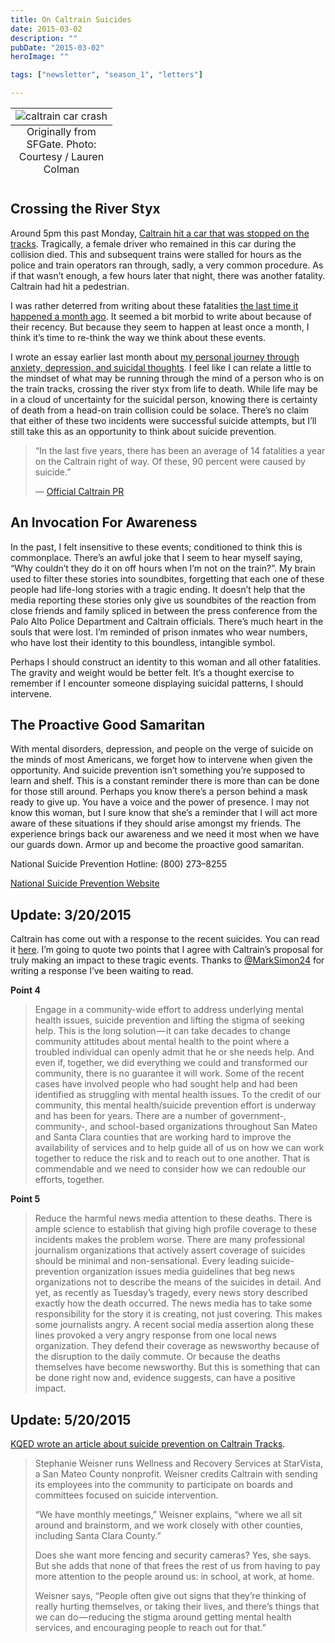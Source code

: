 ```yaml
---
title: On Caltrain Suicides
date: 2015-03-02
description: ""
pubDate: "2015-03-02"
heroImage: ""

tags: ["newsletter", "season_1", "letters"]

---
```




<table class="image">
  <caption align="bottom">Originally from SFGate. Photo: Courtesy / Lauren Colman</caption>
  <tr>
    <td>
      <img src="https://cdn-images-1.medium.com/max/1600/1*DvcJuJD24QI5Zqt162c4BQ.jpeg" alt="caltrain car crash"/>
    </td>
  </tr>
</table>


## Crossing the River Styx

Around 5pm this past Monday, [Caltrain hit a car that was stopped on the tracks](https://www.sfgate.com/bayarea/article/Caltrain-strikes-occupied-car-near-Menlo-Park-6097385.php). Tragically, a female driver who remained in this car during the collision died. This and subsequent trains were stalled for hours as the police and train operators ran through, sadly, a very common procedure. As if that wasn’t enough, a few hours later that night, there was another fatality. Caltrain had hit a pedestrian.

I was rather deterred from writing about these fatalities [the last time it happened a month ago](https://www.mercurynews.com/bay-area-news/ci_27295791/person-struck-by-train-millbrae). It seemed a bit morbid to write about because of their recency. But because they seem to happen at least once a month, I think it’s time to re-think the way we think about these events.

I wrote an essay earlier last month about [my personal journey through anxiety, depression, and suicidal thoughts](/letters/On-Anxieties-Depression-And-Suicide-Prevention.html). I feel like I can relate a little to the mindset of what may be running through the mind of a person who is on the train tracks, crossing the river styx from life to death. While life may be in a cloud of uncertainty for the suicidal person, knowing there is certainty of death from a head-on train collision could be solace. There’s no claim that either of these two incidents were successful suicide attempts, but I’ll still take this as an opportunity to think about suicide prevention.

> “In the last five years, there has been an average of 14 fatalities a year on the Caltrain right of way. Of these, 90 percent were caused by suicide.”
>
> — [Official Caltrain PR](https://www.caltrain.com/about/news/Caltrain_Launches_Suicide-Prevention_Page_3525.html)

## An Invocation For Awareness

In the past, I felt insensitive to these events; conditioned to think this is commonplace. There’s an awful joke that I seem to hear myself saying, “Why couldn’t they do it on off hours when I’m not on the train?”. My brain used to filter these stories into soundbites, forgetting that each one of these people had life-long stories with a tragic ending. It doesn’t help that the media reporting these stories only give us soundbites of the reaction from close friends and family spliced in between the press conference from the Palo Alto Police Department and Caltrain officials. There’s much heart in the souls that were lost. I’m reminded of prison inmates who wear numbers, who have lost their identity to this boundless, intangible symbol.

Perhaps I should construct an identity to this woman and all other fatalities. The gravity and weight would be better felt. It’s a thought exercise to remember if I encounter someone displaying suicidal patterns, I should intervene.

## The Proactive Good Samaritan

With mental disorders, depression, and people on the verge of suicide on the minds of most Americans, we forget how to intervene when given the opportunity. And suicide prevention isn’t something you’re supposed to learn and shelf. This is a constant reminder there is more than can be done for those still around. Perhaps you know there’s a person behind a mask ready to give up. You have a voice and the power of presence. I may not know this woman, but I sure know that she’s a reminder that I will act more aware of these situations if they should arise amongst my friends. The experience brings back our awareness and we need it most when we have our guards down. Armor up and become the proactive good samaritan.

National Suicide Prevention Hotline: (800) 273–8255

[National Suicide Prevention Website](https://www.suicidepreventionlifeline.org/)

## Update: 3/20/2015

Caltrain has come out with a response to the recent suicides. You can read it [here](https://peninsulamoves.wordpress.com/2015/03/19/to-the-community-we-serve/). I’m going to quote two points that I agree with Caltrain’s proposal for truly making an impact to these tragic events. Thanks to [@MarkSimon24](https://twitter.com/MarkSimon24) for writing a response I’ve been waiting to read.

**Point 4**

> Engage in a community-wide effort to address underlying mental health issues, suicide prevention and lifting the stigma of seeking help. This is the long solution — it can take decades to change community attitudes about mental health to the point where a troubled individual can openly admit that he or she needs help. And even if, together, we did everything we could and transformed our community, there is no guarantee it will work. Some of the recent cases have involved people who had sought help and had been identified as struggling with mental health issues. To the credit of our community, this mental health/suicide prevention effort is underway and has been for years. There are a number of government-, community-, and school-based organizations throughout San Mateo and Santa Clara counties that are working hard to improve the availability of services and to help guide all of us on how we can work together to reduce the risk and to reach out to one another. That is commendable and we need to consider how we can redouble our efforts, together.

**Point 5**

> Reduce the harmful news media attention to these deaths. There is ample science to establish that giving high profile coverage to these incidents makes the problem worse. There are many professional journalism organizations that actively assert coverage of suicides should be minimal and non-sensational. Every leading suicide-prevention organization issues media guidelines that beg news organizations not to describe the means of the suicides in detail. And yet, as recently as Tuesday’s tragedy, every news story described exactly how the death occurred. The news media has to take some responsibility for the story it is creating, not just covering. This makes some journalists angry. A recent social media assertion along these lines provoked a very angry response from one local news organization. They defend their coverage as newsworthy because of the disruption to the daily commute. Or because the deaths themselves have become newsworthy. But this is something that can be done right now and, evidence suggests, can have a positive impact.

## Update: 5/20/2015

[KQED wrote an article about suicide prevention on Caltrain Tracks](https://ww2.kqed.org/news/2015/05/20/stopping-suicide-on-the-caltrain-tracks).

> Stephanie Weisner runs Wellness and Recovery Services at StarVista, a San Mateo County nonprofit. Weisner credits Caltrain with sending its employees into the community to participate on boards and committees focused on suicide intervention.
>
> “We have monthly meetings,” Weisner explains, “where we all sit around and brainstorm, and we work closely with other counties, including Santa Clara County.”
>
> Does she want more fencing and security cameras? Yes, she says. But she adds that none of that frees the rest of us from having to pay more attention to the people around us: in school, at work, at home.
>
> Weisner says, “People often give out signs that they’re thinking of really hurting themselves, or taking their lives, and there’s things that we can do — reducing the stigma around getting mental health services, and encouraging people to reach out for that.”
